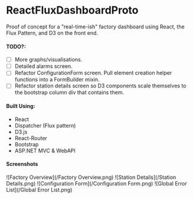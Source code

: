 # ReactFluxDashboardProto

Proof of concept for a "real-time-ish" factory dashboard using React, the Flux Pattern, and D3 on the front end.

#### TODO?:
- [ ] More graphs/visualisations.
- [ ] Detailed alarms screen.
- [ ] Refactor ConfigurationForm screen.  Pull element creation helper functions into a FormBuilder mixin.
- [ ] Refactor station details screen so D3 components scale themselves to the bootstrap column div that contains them.

#### Built Using:
- React
- Dispatcher (Flux pattern)
- D3.js
- React-Router
- Bootstrap
- ASP.NET MVC & WebAPI

#### Screenshots
![Factory Overview](/Factory Overview.png)
![Station Details](/Station Details.png)
![Configuration Form](/Configuration Form.png)
![Global Error List](/Global Error List.png)